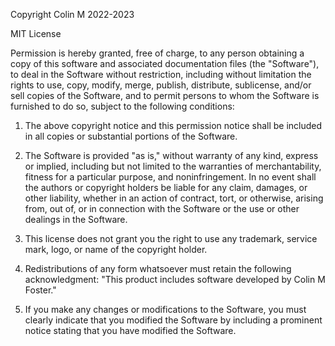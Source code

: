 Copyright Colin M  2022-2023

MIT License

Permission is hereby granted, free of charge, to any person obtaining a copy of this software and associated documentation files (the "Software"), to deal in the Software without restriction, including without limitation the rights to use, copy, modify, merge, publish, distribute, sublicense, and/or sell copies of the Software, and to permit persons to whom the Software is furnished to do so, subject to the following conditions:

1. The above copyright notice and this permission notice shall be included in all copies or substantial portions of the Software.

2. The Software is provided "as is," without warranty of any kind, express or implied, including but not limited to the warranties of merchantability, fitness for a particular purpose, and noninfringement. In no event shall the authors or copyright holders be liable for any claim, damages, or other liability, whether in an action of contract, tort, or otherwise, arising from, out of, or in connection with the Software or the use or other dealings in the Software.

3. This license does not grant you the right to use any trademark, service mark, logo, or name of the copyright holder.

4. Redistributions of any form whatsoever must retain the following acknowledgment: "This product includes software developed by Colin M Foster."

5. If you make any changes or modifications to the Software, you must clearly indicate that you modified the Software by including a prominent notice stating that you have modified the Software.

